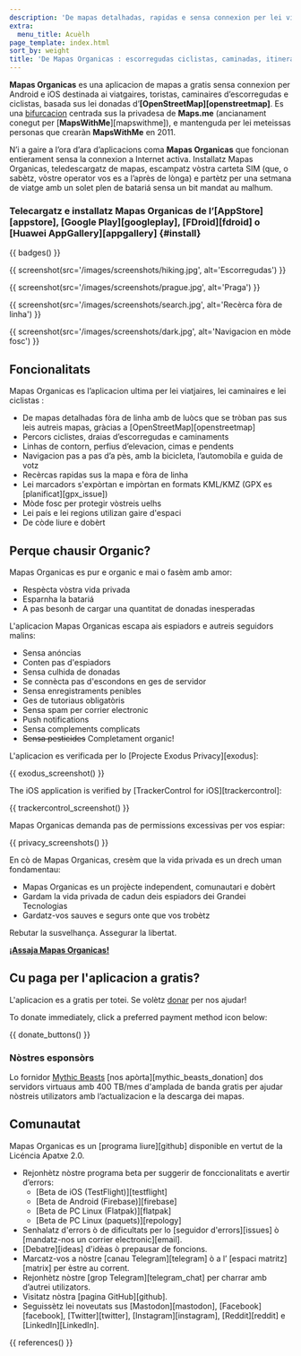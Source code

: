 ```yaml
---
description: 'De mapas detalhadas, rapidas e sensa connexion per lei viatgaires, lei toristas, leis automobilistas, leis caminaires e lei ciclistas creadas per lei fondators de l’aplicacion MapsWithMe (Maps.Me).'
extra:
  menu_title: Acuèlh
page_template: index.html
sort_by: weight
title: 'De Mapas Organicas : escorregudas ciclistas, caminadas, itineraris e percors guidats fòra de linha'
---
```


**Mapas Organicas** es una aplicacion de mapas a gratis sensa connexion per Android e iOS destinada ai viatgaires, toristas, caminaires d’escorregudas e ciclistas, basada sus lei donadas d’**[OpenStreetMap][openstreetmap]**. Es una [bifurcacion][fork] centrada sus la privadesa de **Maps.me** (ancianament conegut per [**MapsWithMe**][mapswithme]), e mantenguda per lei meteissas personas que crearàn **MapsWithMe** en 2011.

N’i a gaire a l’ora d’ara d’aplicacions coma **Mapas Organicas** que foncionan entierament sensa la connexion a Internet activa. Installatz Mapas Organicas, teledescargatz de mapas, escampatz vòstra carteta SIM (que, o sabètz, vòstre operator vos es a l’après de lònga) e partètz per una setmana de viatge amb un solet plen de batariá sensa un bit mandat au malhum.

### Telecargatz e installatz Mapas Organicas de l’[AppStore][appstore], [Google Play][googleplay], [FDroid][fdroid] o [Huawei AppGallery][appgallery] {#install}

{{ badges() }}

{{ screenshot(src='/images/screenshots/hiking.jpg', alt='Escorregudas') }}

{{ screenshot(src='/images/screenshots/prague.jpg', alt='Praga') }}

{{ screenshot(src='/images/screenshots/search.jpg', alt='Recèrca fòra de
linha') }}

{{ screenshot(src='/images/screenshots/dark.jpg', alt='Navigacion en mòde
fosc') }}

## Foncionalitats

Mapas Organicas es l’aplicacion ultima per lei viatjaires, lei caminaires e
lei ciclistas :

- De mapas detalhadas fòra de linha amb de luòcs que se tròban pas sus leis
  autreis mapas, gràcias a [OpenStreetMap][openstreetmap]
- Percors ciclistes, draias d’escorregudas e caminaments
- Linhas de contorn, perfius d’elevacion, cimas e pendents
- Navigacion pas a pas d’a pès, amb la bicicleta, l’automobila e guida de
  votz
- Recèrcas rapidas sus la mapa e fòra de linha
- Lei marcadors s'expòrtan e impòrtan en formats KML/KMZ (GPX es
  [planificat][gpx_issue])
- Mòde fosc per protegir vòstreis uelhs
- Lei país e lei regions utilizan gaire d'espaci
- De còde liure e dobèrt

## Perque chausir Organic?

Mapas Organicas es pur e organic e mai o fasèm amb amor:

- Respècta vòstra vida privada
- Esparnha la batariá
- A pas besonh de cargar una quantitat de donadas inesperadas

L'aplicacion Mapas Organicas escapa ais espiadors e autreis seguidors
malins:

- Sensa anóncias
- Conten pas d'espiadors
- Sensa culhida de donadas
- Se connècta pas d'escondons en ges de servidor
- Sensa enregistraments penibles
- Ges de tutoriaus obligatòris
- Sensa spam per corrier electronic
- Push notifications
- Sensa complements complicats
- ~~Sensa pesticides~~ Completament organic!

L'aplicacion es verificada per lo [Projecte Exodus Privacy][exodus]:

{{ exodus_screenshot() }}

The iOS application is verified by [TrackerControl for iOS][trackercontrol]:

{{ trackercontrol_screenshot() }}

Mapas Organicas demanda pas de permissions excessivas per vos espiar:

{{ privacy_screenshots() }}

En cò de Mapas Organicas, cresèm que la vida privada es un drech uman
fondamentau:

- Mapas Organicas es un projècte independent, comunautari e dobèrt
- Gardam la vida privada de cadun deis espiadors dei Grandei Tecnologias
- Gardatz-vos sauves e segurs onte que vos trobètz

Rebutar la susvelhança. Assegurar la libertat.

**[¡Assaja Mapas Organicas!](#install)**

## Cu paga per l'aplicacion a gratis?

L'aplicacion es a gratis per totei. Se volètz [donar](@/donate/index.ca.md)
per nos ajudar!

To donate immediately, click a preferred payment method icon below:

{{ donate_buttons() }}

### Nòstres esponsòrs

Lo fornidor [Mythic Beasts](https://www.mythic-beasts.com/) [nos
apòrta][mythic_beasts_donation] dos servidors virtuaus amb 400 TB/mes
d'amplada de banda gratis per ajudar nòstreis utilizators amb
l’actualizacion e la descarga dei mapas.

## Comunautat

Mapas Organicas es un [programa liure][github] disponible en vertut de la
Licéncia Apatxe 2.0.

- Rejonhètz nòstre programa beta per suggerir de fonccionalitats e avertir
  d’errors:
  * [Beta de iOS (TestFlight)][testflight]
  * [Beta de Android (Firebase)][firebase]
  * [Beta de PC Linux (Flatpak)][flatpak]
  * [Beta de PC Linux (paquets)][repology]
- Senhalatz d'errors ò de dificultats per lo [seguidor d'errors][issues] ò
  [mandatz-nos un corrier electronic][email].
- [Debatre][ideas] d'idèas ò prepausar de foncions.
- Marcatz-vos a nòstre [canau Telegram][telegram] ò a l’ [espaci
  matritz][matrix] per èstre au corrent.
- Rejonhètz nòstre [grop Telegram][telegram_chat] per charrar amb d’autrei
  utilizators.
- Visitatz nòstra [pagina GitHub][github].
- Seguissètz lei noveutats sus [Mastodon][mastodon], [Facebook][facebook],
  [Twitter][twitter], [Instagram][instagram], [Reddit][reddit] e
  [LinkedIn][LinkedIn].

[fork]: https://en.wikipedia.org/wiki/Fork_(software_development)

{{ references() }}
